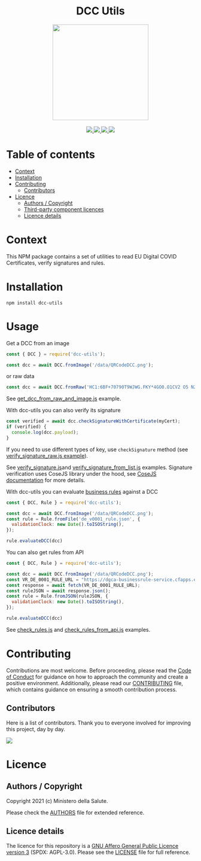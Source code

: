 <h1 align="center">DCC Utils</h1>

<div align="center">
<img width="256" height="256" src="img/logo-dgc.png">
</div>

<br />
<div align="center">
    <!-- CoC -->
    <a href="https://github.com/ministero-salute/dcc-utils/blob/master/CODE_OF_CONDUCT.md">
      <img src="https://img.shields.io/badge/Contributor%20Covenant-v2.0%20adopted-ff69b4.svg" />
    </a>
    <a href="https://www.npmjs.com/package/dcc-utils">
      <img src="https://img.shields.io/npm/v/dcc-utils.svg?logo=npm" />
    </a>
    <a href="https://github.com/ministero-salute/dcc-utils/actions/workflows/ci.yml">
      <img src="https://github.com/ministero-salute/dcc-utils/actions/workflows/ci.yml/badge.svg" />
    </a>
    <a href="https://codecov.io/gh/ministero-salute/dcc-utils">
      <img src="https://img.shields.io/codecov/c/github/ministero-salute/dcc-utils.svg" />
    </a>
</div>


# Table of contents

- [Context](https://github.com/ministero-salute/dcc-utils#context)
- [Installation](https://github.com/ministero-salute/dcc-utils#installation)
- [Contributing](https://github.com/ministero-salute/dcc-utils#contributing)
  - [Contributors](https://github.com/ministero-salute/dcc-utils#contributors)
- [Licence](https://github.com/ministero-salute/dcc-utils#licence)
  - [Authors / Copyright](https://github.com/ministero-salute/dcc-utils#authors--copyright)
  - [Third-party component licences](https://github.com/ministero-salute/dcc-utils#third-party-component-licences)
  - [Licence details](https://github.com/ministero-salute/dcc-utils#licence-details)


# Context

This NPM package contains a set of utilities to read EU Digital COVID Certificates, verify signatures and rules.

# Installation

```
npm install dcc-utils
```

# Usage

Get a DCC from an image

```js
const { DCC } = require('dcc-utils');

const dcc = await DCC.fromImage('/data/QRCodeDCC.png');
```

or raw data

```js
const dcc = await DCC.fromRaw('HC1:6BF+70790T9WJWG.FKY*4GO0.O1CV2 O5 N2FBBRW1*70HS8WY04AC*WIFN0AHCD8KD97TK0F90KECTHGWJC0FDC:5AIA%G7X+AQB9746HS80:54IBQF60R6$A80X6S1BTYACG6M+9XG8KIAWNA91AY%67092L4WJCT3EHS8XJC$+DXJCCWENF6OF63W5NW6WF6%JC QE/IAYJC5LEW34U3ET7DXC9 QE-ED8%E.JCBECB1A-:8$96646AL60A60S6Q$D.UDRYA 96NF6L/5QW6307KQEPD09WEQDD+Q6TW6FA7C466KCN9E%961A6DL6FA7D46JPCT3E5JDLA7$Q6E464W5TG6..DX%DZJC6/DTZ9 QE5$CB$DA/D JC1/D3Z8WED1ECW.CCWE.Y92OAGY8MY9L+9MPCG/D5 C5IA5N9$PC5$CUZCY$5Y$527B+A4KZNQG5TKOWWD9FL%I8U$F7O2IBM85CWOC%LEZU4R/BXHDAHN 11$CA5MRI:AONFN7091K9FKIGIY%VWSSSU9%01FO2*FTPQ3C3F');
```

See [get_dcc_from_raw_and_image.js](https://github.com/ministero-salute/dcc-utils/blob/master/examples/get_dcc_from_raw_and_image.js) example.

With dcc-utils you can also verify its signature

```js
const verified = await dcc.checkSignatureWithCertificate(myCert);
if (verified) {
  console.log(dcc.payload);
}
```

If you need to use different types of key, use `checkSignature` method (see [verify_signature_raw.js example](https://github.com/ministero-salute/dcc-utils/blob/master/examples/verify_signature_raw.js)).

See [verify_signature.js](https://github.com/ministero-salute/dcc-utils/blob/master/examples/verify_signature.js)and [verify_signature_from_list.js](https://github.com/ministero-salute/dcc-utils/blob/master/examples/verify_signature_from_list.js) examples. Signature verification uses CoseJS library under the hood, see [CoseJS documentation](https://github.com/erdtman/cose-js) for more details.

With dcc-utils you can evaluate [business rules](https://github.com/ehn-dcc-development/dgc-business-rules) against a DCC

```js
const { DCC, Rule } = require('dcc-utils');

const dcc = await DCC.fromImage('/data/QRCodeDCC.png');
const rule = Rule.fromFile('de_v0001_rule.json', {
  validationClock: new Date().toISOString(),
});

rule.evaluateDCC(dcc)
```

You can also get rules from API

```js
const { DCC, Rule } = require('dcc-utils');

const dcc = await DCC.fromImage('/data/QRCodeDCC.png');
const VR_DE_0001_RULE_URL = "https://dgca-businessrule-service.cfapps.eu10.hana.ondemand.com/rules/de/bc092f8000606c57a8fd80bc7a31ff720a4c4428510d88c774bed2f839c76b66";
const response = await fetch(VR_DE_0001_RULE_URL);
const ruleJSON = await response.json();
const rule = Rule.fromJSON(ruleJSON, {
  validationClock: new Date().toISOString(),
});

rule.evaluateDCC(dcc)
```

See [check_rules.js](https://github.com/ministero-salute/dcc-utils/blob/master/examples/check_rules.js) and [check_rules_from_api.js](https://github.com/ministero-salute/dcc-utils/blob/master/examples/check_rules_from_api.js) examples.

# Contributing
Contributions are most welcome. Before proceeding, please read the [Code of Conduct](https://github.com/ministero-salute/dcc-utils/blob/master/CODE_OF_CONDUCT.md) for guidance on how to approach the community and create a positive environment. Additionally, please read our [CONTRIBUTING](https://github.com/ministero-salute/dcc-utils/blob/master/CONTRIBUTING.md) file, which contains guidance on ensuring a smooth contribution process.

## Contributors
Here is a list of contributors. Thank you to everyone involved for improving this project, day by day.

<a href="https://github.com/ministero-salute/dcc-utils">
  <img
  src="https://contributors-img.web.app/image?repo=ministero-salute/dcc-utils"
  />
</a>

# Licence

## Authors / Copyright

Copyright 2021 (c) Ministero della Salute.

Please check the [AUTHORS](https://github.com/ministero-salute/dcc-utils/blob/master/AUTHORS) file for extended reference.

## Licence details

The licence for this repository is a [GNU Affero General Public Licence version 3](https://www.gnu.org/licenses/agpl-3.0.html) (SPDX: AGPL-3.0). Please see the [LICENSE](https://github.com/ministero-salute/dcc-utils/blob/master/LICENSE) file for full reference.
